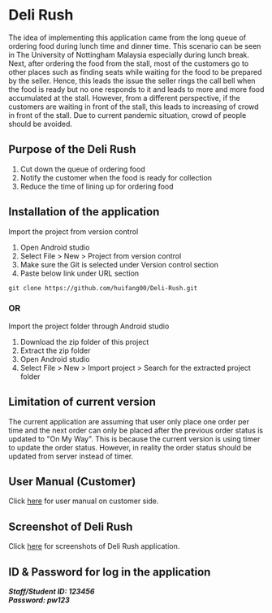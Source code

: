 # Deli Rush
The idea of implementing this application came from the long queue of ordering food during lunch time and dinner time. 
This scenario can be seen in The University of Nottingham Malaysia especially during lunch break.
Next, after ordering the food from the stall, most of the customers go to other places such as finding seats while waiting for the food to be prepared by the seller.
Hence, this leads the issue the seller rings the call bell when the food is ready but no one responds to it and leads to more and more food accumulated at the stall.
However, from a different perspective, if the customers are waiting in front of the stall, this leads to increasing of crowd in front of the stall.
Due to current pandemic situation, crowd of people should be avoided.

## Purpose of the Deli Rush
1. Cut down the queue of ordering food
2. Notify the customer when the food is ready for collection
3. Reduce the time of lining up for ordering food

## Installation of the application
Import the project from version control
1. Open Android studio
2. Select File > New > Project from version control
3. Make sure the Git is selected under Version control section
4. Paste below link under URL section
```
git clone https://github.com/huifang00/Deli-Rush.git
```

### OR
Import the project folder through Android studio
1. Download the zip folder of this project
2. Extract the zip folder
3. Open Android studio
4. Select File > New > Import project > Search for the extracted project folder

## Limitation of current version
The current application are assuming that user only place one order per time and the next order can only be placed after the previous order status is updated to "On My Way". This is because the current version is using timer to update the order status. However, in reality the order status should be updated from server instead of timer.

## User Manual (Customer)
Click [here](UserManual.pdf) for user manual on customer side.

## Screenshot of Deli Rush
Click [here](ScreenshotOfDeliRush.pdf) for screenshots of Deli Rush application.

## ID & Password for log in the application
***Staff/Student ID: 123456***<br/>
***Password: pw123***